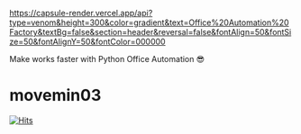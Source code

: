 https://capsule-render.vercel.app/api?type=venom&height=300&color=gradient&text=Office%20Automation%20Factory&textBg=false&section=header&reversal=false&fontAlign=50&fontSize=50&fontAlignY=50&fontColor=000000

<head>
<meta name="google-site-verification" content="iWUi-iJlItv0K27Ssczc_LtqTj0DQKi_iDeWn1GXC4s" />
Make works faster with Python Office Automation 😎
</head>

# movemin03

[![Hits](https://hits.seeyoufarm.com/api/count/incr/badge.svg?url=https%3A%2F%2Fgithub.com%2Fmovemin03&count_bg=%2379C83D&title_bg=%23555555&icon=&icon_color=%23E7E7E7&title=hits&edge_flat=false)](https://hits.seeyoufarm.com)
